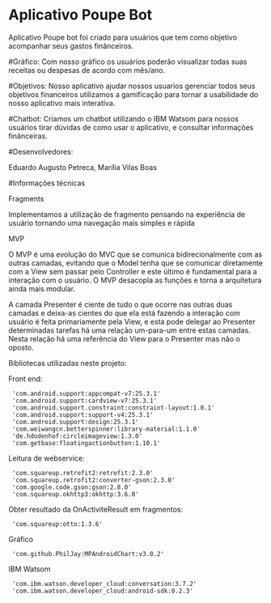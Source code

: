 # Aplicativo Poupe Bot

Aplicativo Poupe bot foi criado para usuários que tem como objetivo acompanhar seus gastos finânceiros.

#Gráfico:
Com nosso gráfico os usuários poderão visualizar todas suas receitas ou despesas de acordo com mês/ano.

#Objetivos:
Nosso aplicativo ajudar nossos usuarios gerenciar todos seus objetivos financeiros utilizamos a gamificação para tornar a usabilidade do nosso aplicativo mais interativa.

#Chatbot:
Criamos um chatbot utilizando o IBM Watsom para nossos usuários tirar dúvidas de como usar o aplicativo, e consultar informações finânceiras.

#Desenvolvedores:

Eduardo Augusto Petreca, Marília Vilas Boas

#Informações técnicas

Fragments

Implementamos a utilização de fragmento pensando na experiência de usuário tornando uma navegação mais simples e rápida

MVP

O MVP é uma evolução do MVC que se comunica bidirecionalmente com as outras camadas, evitando que o Model tenha que se comunicar diretamente com a View sem passar pelo Controller e este último é fundamental para a interação com o usuário. O MVP desacopla as funções e torna a arquitetura ainda mais modular.

A camada Presenter é ciente de tudo o que ocorre nas outras duas camadas e deixa-as cientes do que ela está fazendo
a interação com usuário é feita primariamente pela View, e esta pode delegar ao Presenter determinadas tarefas
há uma relação um-para-um entre estas camadas. Nesta relação há uma referência do View para o Presenter mas não o oposto.


Bibliotecas utilizadas neste projeto:

Front end:

     'com.android.support:appcompat-v7:25.3.1'
     'com.android.support:cardview-v7:25.3.1'
     'com.android.support.constraint:constraint-layout:1.0.1'
     'com.android.support:support-v4:25.3.1'
     'com.android.support:design:25.3.1'
     'com.weiwangcn.betterspinner:library-material:1.1.0'
     'de.hdodenhof:circleimageview:1.3.0'
     'com.getbase:floatingactionbutton:1.10.1'

Leitura de webservice: 

     'com.squareup.retrofit2:retrofit:2.3.0'
     'com.squareup.retrofit2:converter-gson:2.3.0'
     'com.google.code.gson:gson:2.8.0'
     'com.squareup.okhttp3:okhttp:3.6.0'

Obter resultado da OnActiviteResult em fragmentos:

     'com.squareup:otto:1.3.6'

Gráfico

     'com.github.PhilJay:MPAndroidChart:v3.0.2'

IBM Watsom 

     'com.ibm.watson.developer_cloud:conversation:3.7.2'
     'com.ibm.watson.developer_cloud:android-sdk:0.2.3'
     
     




   


